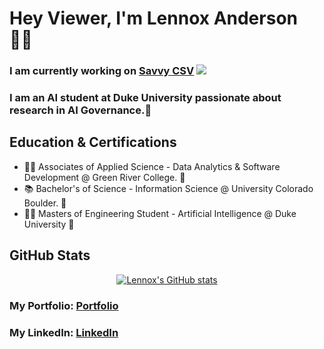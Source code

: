 # Hey Viewer, I'm Lennox Anderson 👋🏽
### I am currently working on [Savvy CSV](https://savvycsv.com) [![](https://img.shields.io/static/v1?label=Sponsor&message=%E2%9D%A4&logo=GitHub&color=%23fe8e86)](https://github.com/sponsors/lennox55555)

### I am an AI student at Duke University passionate about research in AI Governance.🤖

## Education & Certifications

- 🧑‍💻 Associates of Applied Science - Data Analytics & Software Development @ Green River College. 🐊
- 📚 Bachelor's of Science - Information Science @ University Colorado Boulder. 🦬
- 🧑‍🎨 Masters of Engineering Student - Artificial Intelligence @ Duke University 💙

## GitHub Stats


<div align="center">
  <a href="https://github.com/anuraghazra/github-readme-stats">
    <img src="https://github-readme-stats.vercel.app/api?username=lennox55555&show_icons=true&bg_color=45,2f2f2f,3f3f3f&title_color=00aaff&text_color=00aaff&rank_icon=percentile" alt="Lennox's GitHub stats">
  </a>
</div>

### My Portfolio: [Portfolio]
### My LinkedIn: [LinkedIn]

[Portfolio]: http://lennoxanderson.com
[LinkedIn]: https://www.linkedin.com/in/lennox-a/
